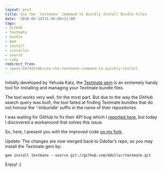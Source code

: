 ```yaml
---
layout: post
title: Use the 'textmate' Command to Quickly Install Bundle Files
date: '2010-03-14T21:46:00+11:00'
tags:
- GitHub
- Textmate
- bundle
- gem
- install
- installer
- search
- ruby
redirect_from:
- /post/447443106/use-the-textmate-command-to-quickly-install
---
```

Initially developed by Yehuda Katz, the [Textmate gem](http://yehudakatz.com/2008/05/19/textmate-gem/) is an extremely handy tool for installing and managing your Textmate bundle files.

The tool works very well, for the most part. But due to the way the GitHub search query was built, the tool failed at finding Textmate bundles that do not honour the ’-tmbundle’ suffix in the name of their repositories.

I was waiting for GitHub to fix their API bug which I [reported here](http://fredwu.me/post/436521412/advanced-search-query-on-github), but today I discovered a workaround that solves this issue.

So, here, I present you with the improved code [on my fork](http://github.com/fredwu/textmate).

Update: The changes are now merged back to Ddollar’s repo, so you may install the Textmate gem by:

```shell
gem install textmate --source git://github.com/ddollar/textmate.git
```

Enjoy! :)

